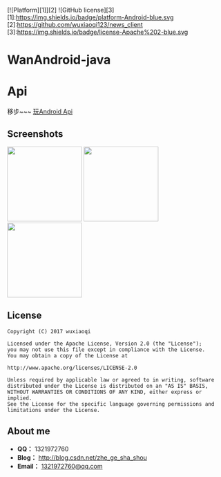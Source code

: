 [![Platform][1]][2] ![GitHub license][3] 
[1]:https://img.shields.io/badge/platform-Android-blue.svg  
[2]:https://github.com/wuxiaoqi123/news_client
[3]:https://img.shields.io/badge/license-Apache%202-blue.svg

# WanAndroid-java


# Api
  移步~~~ [玩Android Api](https://github.com/wuxiaoqi123/WanAndroid-java/wiki/%E7%8E%A9Android-Api)

## Screenshots
<img width="173" height=“274” src="https://raw.githubusercontent.com/wuxiaoqi123/playAndroid/master/file/img1.png"></img>
<img width="173" height=“274” src="https://raw.githubusercontent.com/wuxiaoqi123/playAndroid/master/file/img2.png"></img>
<img width="173" height=“274” src="https://raw.githubusercontent.com/wuxiaoqi123/playAndroid/master/file/img3.png"></img>


## License

```
Copyright (C) 2017 wuxiaoqi

Licensed under the Apache License, Version 2.0 (the "License");
you may not use this file except in compliance with the License.
You may obtain a copy of the License at

http://www.apache.org/licenses/LICENSE-2.0

Unless required by applicable law or agreed to in writing, software
distributed under the License is distributed on an "AS IS" BASIS,
WITHOUT WARRANTIES OR CONDITIONS OF ANY KIND, either express or implied.
See the License for the specific language governing permissions and
limitations under the License.
```

## About me
 - **QQ：** 1321972760
 - **Blog：** http://blog.csdn.net/zhe_ge_sha_shou
 - **Email：** 1321972760@qq.com